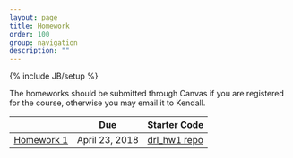 ```yaml
---
layout: page
title: Homework
order: 100
group: navigation
description: ""
---
```

{% include JB/setup %}

The homeworks should be submitted through Canvas if you are registered for the course, otherwise you may email it to Kendall.

|                             |   Due                                               | Starter Code                |
|-----------------------------| ------------------------------------------------------| -------------------------------- |
| [Homework 1](files/homework1.pdf) | April 23, 2018 | [drl_hw1 repo](https://github.com/uwdeeprlcourse/drl_hw1) |
